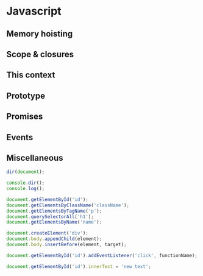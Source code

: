 # Javascript
## Memory hoisting
## Scope & closures
## This context
## Prototype
## Promises
## Events

## Miscellaneous
```javascript
dir(document);
```
```javascript
console.dir();
console.log();
```
```javascript
document.getElementById('id');
document.getElementsByClassName('className');
document.getElementsByTagName('p');
document.querySelectorAll('h1');
document.getElementsByName('name');

document.createElement('div');
document.body.appendChild(element);
document.body.insertBefore(element, target);

document.getElementById('id').addEventListener('click', functionName);
```

```javascript
document.getElementById('id').innerText = 'new text';
```

